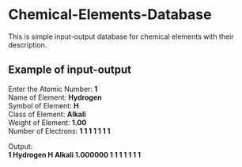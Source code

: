 # Chemical-Elements-Database
This is simple input-output database for chemical elements with their description.  
## Example of input-output  
Enter the Atomic Number: **1**  
Name of Element: **Hydrogen**  
Symbol of Element: **H**  
Class of Element: **Alkali**  
Weight of Element: **1.00**  
Number of Electrons: **1 1 1 1 1 1 1**  
  
Output:  
**1 Hydrogen H Alkali 1.000000 1 1 1 1 1 1 1** 
